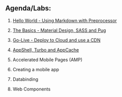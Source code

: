 ## Agenda/Labs:

1. [Hello World - Using Markdown with Preprocessor](../1-helloWorld/)

2. [The Basics - Material Design, SASS and Pug](../2-theBasics/)

3. [Go-Live - Deploy to Cloud and use a CDN](../3-goLive/)

4. [AppShell, Turbo and AppCache](../4-appShell/)

5. Accelerated Mobile Pages (AMP) 

6. Creating a mobile app

7. Databinding

8. Web Components


